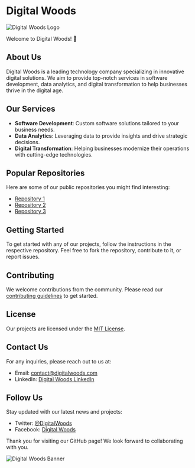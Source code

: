 # Digital Woods

![Digital Woods Logo](URL_TO_YOUR_LOGO_IMAGE)

Welcome to Digital Woods! 🌲

## About Us
Digital Woods is a leading technology company specializing in innovative digital solutions. We aim to provide top-notch services in software development, data analytics, and digital transformation to help businesses thrive in the digital age.

## Our Services
- **Software Development**: Custom software solutions tailored to your business needs.
- **Data Analytics**: Leveraging data to provide insights and drive strategic decisions.
- **Digital Transformation**: Helping businesses modernize their operations with cutting-edge technologies.

## Popular Repositories
Here are some of our public repositories you might find interesting:
- [Repository 1](URL_TO_REPOSITORY_1)
- [Repository 2](URL_TO_REPOSITORY_2)
- [Repository 3](URL_TO_REPOSITORY_3)

## Getting Started
To get started with any of our projects, follow the instructions in the respective repository. Feel free to fork the repository, contribute to it, or report issues.

## Contributing
We welcome contributions from the community. Please read our [contributing guidelines](URL_TO_CONTRIBUTING_GUIDELINES) to get started.

## License
Our projects are licensed under the [MIT License](LICENSE.md).

## Contact Us
For any inquiries, please reach out to us at:
- Email: contact@digitalwoods.com
- LinkedIn: [Digital Woods LinkedIn](URL_TO_LINKEDIN_PROFILE)

## Follow Us
Stay updated with our latest news and projects:
- Twitter: [@DigitalWoods](URL_TO_TWITTER_PROFILE)
- Facebook: [Digital Woods](URL_TO_FACEBOOK_PROFILE)

Thank you for visiting our GitHub page! We look forward to collaborating with you.

![Digital Woods Banner](URL_TO_BANNER_IMAGE)
